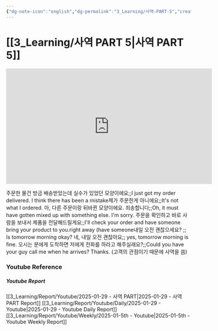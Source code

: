 ```yaml
---
{"dg-note-icon":"english","dg-permalink":"3_Learning/사역-PART-5","created-date":"2025-01-29 5:44:16 pm","date":"2025-01-29","type":"youtube","tags":["youtube","english","flashcards"],"aliases":null,"name":"사역 PART 5","youtuber":"빨모쌤","channelName":"라이브 아카데미","link":"https://www.youtube.com/watch?v=p7xHE235zLU","img":"https://img.youtube.com/vi/p7xHE235zLU/0.jpg","dg-publish":true,"permalink":"/3_Learning/사역-PART-5/","dgPassFrontmatter":true,"noteIcon":"english"}
---
```


# [[3_Learning/사역 PART 5\|사역 PART 5]]


<div class="container-root"><span></span></div><div><div class="container-root"><iframe width="560" height="315" src="https://www.youtube.com/embed/p7xHE235zLU" title="YouTube video player" frameborder="0" allow="accelerometer; autoplay; clipboard-write; encrypted-media; gyroscope; picture-in-picture; web-share" allowfullscreen=""></iframe></div></div>

주문한 물건 방금 배송받았는데 실수가 있었던 모양이에요;;I just got my order delivered. I think there has been a mistake제가 주문한게 아니에요;;It's not what I ordered.
아, 다른 주문이랑 뒤바뀐 모양이에요. 죄송합니다;;Oh, it must have gotten mixed up with something else. I'm sorry.
주문을 확인하고 바로 사람을 보내서 제품을 전달해드릴게요;;I'll check your order and have someone bring your product to you.right away (have someone내일 오전 괜찮으세요? ;; Is tomorrow morning okay?
네, 내일 오전 괜찮아요;; yes, tomorrow morning is fine.
오시는 분에게 도착하면 저에게 전화를 하라고 해주실래요?;;Could you have your guy call me when he arrives? Thanks.
(고객의 관점이기 때문에 사역을 씀)













### Youtube Reference
##### Youtube Report
[[3_Learning/Report/Youtube/2025-01-29 - 사역 PART\|2025-01-29 - 사역 PART Report]]
[[3_Learning/Report/Youtube/Daily/2025-01-29 - Youtube\|2025-01-29 - Youtube Daily Report]]
[[3_Learning/Report/Youtube/Weekly/2025-01-5th - Youtube\|2025-01-5th - Youtube Weekly Report]]






